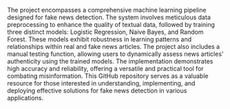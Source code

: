 The project encompasses a comprehensive machine learning pipeline designed for fake news detection. The system involves meticulous data preprocessing to enhance the quality of textual data, followed by training three distinct models: Logistic Regression, Naive Bayes, and Random Forest. These models exhibit robustness in learning patterns and relationships within real and fake news articles. The project also includes a manual testing function, allowing users to dynamically assess news articles' authenticity using the trained models. The implementation demonstrates high accuracy and reliability, offering a versatile and practical tool for combating misinformation. This GitHub repository serves as a valuable resource for those interested in understanding, implementing, and deploying effective solutions for fake news detection in various applications.
